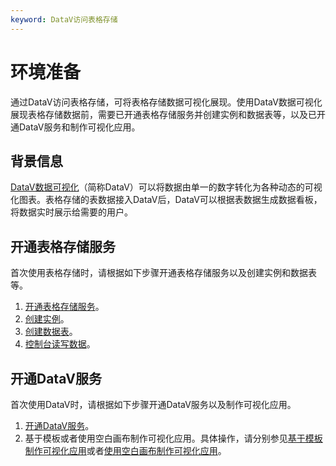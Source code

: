 ```yaml
---
keyword: DataV访问表格存储
---
```


# 环境准备

通过DataV访问表格存储，可将表格存储数据可视化展现。使用DataV数据可视化展现表格存储数据前，需要已开通表格存储服务并创建实例和数据表等，以及已开通DataV服务和制作可视化应用。

## 背景信息

[DataV数据可视化](/cn.zh-CN/产品简介/什么是DataV数据可视化.md)（简称DataV）可以将数据由单一的数字转化为各种动态的可视化图表。表格存储的表数据接入DataV后，DataV可以根据表数据生成数据看板，将数据实时展示给需要的用户。

## 开通表格存储服务

首次使用表格存储时，请根据如下步骤开通表格存储服务以及创建实例和数据表等。

1.  [开通表格存储服务](/cn.zh-CN/快速入门/开通表格存储服务.md)。
2.  [创建实例](/cn.zh-CN/快速入门/创建实例.md)。
3.  [创建数据表](/cn.zh-CN/快速入门/创建数据表.md)。
4.  [控制台读写数据](/cn.zh-CN/快速入门/控制台读写数据.md)。

## 开通DataV服务

首次使用DataV时，请根据如下步骤开通DataV服务以及制作可视化应用。

1.  [开通DataV服务](/cn.zh-CN/快速入门/开通DataV服务.md)。
2.  基于模板或者使用空白画布制作可视化应用。具体操作，请分别参见[基于模板制作可视化应用](/cn.zh-CN/快速入门/制作可视化应用（模板篇）/概述.md)或者[使用空白画布制作可视化应用](/cn.zh-CN/快速入门/制作可视化应用（空白画布篇）/概述.md)。

